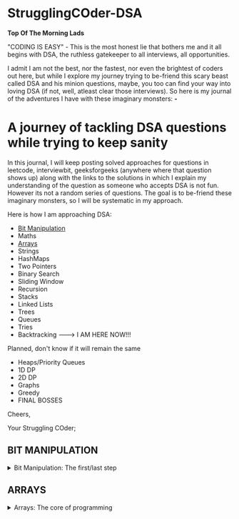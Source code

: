 # StrugglingCOder-DSA

**Top Of The Morning Lads**

"CODING IS EASY" - This is the most honest lie that bothers me and it all begins with DSA, the ruthless gatekeeper to all interviews, all opportunities. 

I admit I am not the best, nor the fastest, nor even the brightest of coders out here, but while I explore my journey trying to be-friend this scary beast called DSA and his minion questions, maybe, you too can find your way into loving DSA (if not, well, atleast clear those interviews). So here is my journal of the adventures I have with these imaginary monsters: **-**

# **A journey of tackling DSA questions while trying to keep sanity**
 
In this journal, I will keep posting solved approaches for questions in leetcode, interviewbit, geeksforgeeks (anywhere where that question shows up) along with the links to the solutions in which I explain my understanding of the question as someone who accepts DSA is not fun. However its not a random series of questions. The goal is to be-friend these imaginary monsters, so I will be systematic in my approach.

Here is how I am approaching DSA:
- [Bit Manipulation](#BIT-MANIPULATION)
- Maths
- [Arrays](#ARRAYS)
- Strings
- HashMaps
- Two Pointers
- Binary Search
- Sliding Window
- Recursion
- Stacks
- Linked Lists
- Trees
- Queues
- Tries
- Backtracking                ---> I AM HERE NOW!!!

Planned, don't know if it will remain the same
- Heaps/Priority Queues
- 1D DP
- 2D DP
- Graphs
- Greedy
- FINAL BOSSES

Cheers,

Your Struggling COder;

## **BIT MANIPULATION**

<details>
 <summary>Bit Manipulation: The first/last step</summary>
 
Bit Manipulation surely isn't the first thing that comes to people's mind when they want to start there DSA journey (and I did agree to it till a long time), but I have come to realise if done first, it builds in a practice to code in the most optimized way in the long run. Since bit manipulation works closest to the machine, it speeds up the algorithms significantly faster.

In my experience bit manipulation has opened for me avenues in places where dumber me would have never thought to use it (binary search, powers of twos, masking, simple loops and much more). So, without any further ado, lets dig in what we need to learn in bit manipulation before we head to the questions (This is sort of classwork before doing homework, yeah poor example but its true).

1. Operators (AND, OR, XOR, NOT, Left Shift, Right Shift)
2. Decimal -> Binary
3. Binary -> Decimal
4. Addition/Subtraction on bits
5. Odd/Even numbers
6. Swap two numbers
7. Bit Masking
8. Find ith bit
9. Set ith bit
10. Clear ith bit
11. Find number of bits to convert number A to number B

These questions set us up for bit manipulation, with these questions we know mostly how to deal with bits (mostly cause some questions are designed to fail your logic). Now we can dive in the depths of our homework.
A sweet search in CHAT-GPT gives this roadmap for bit manipulation along with some practice questions (yeah, I rely on chat-gpt):

Roadmap to Learning Bit Manipulation:

1. Binary Basics
   - Conversion: Decimal to Binary
   - Understanding Bit Representation
   - LeetCode: [Total Set Bits](https://github.com/ElysianStorm/StrugglingCOder-DSA/blob/main/BitManipulation/RunningTotalSetBits.java)

2. Bitwise Operations
   - AND, OR, XOR, NOT
   - Application in Setting/Clearing Bits
   - LeetCode: [Single Number](https://github.com/ElysianStorm/StrugglingCOder-DSA/blob/main/BitManipulation/SingleNumber.java), [Single Number II](https://github.com/ElysianStorm/StrugglingCOder-DSA/blob/main/BitManipulation/SingleNumber2.java)

3. Shift Techniques
   - Left Shift (<<), Right Shift (>>)
   - Arithmetic Right Shift (>>>)
   - LeetCode: [Reverse Bits](https://github.com/ElysianStorm/StrugglingCOder-DSA/blob/main/BitManipulation/ReverseBitsOfNumber.java)

4. Tricks & Techniques
   - Even/Odd Check
   - Swapping Values without Temp Variables
   - LeetCode: [Hamming Weight](https://github.com/ElysianStorm/StrugglingCOder-DSA/blob/main/BitManipulation/HammingWeight.java), [Is Power of Two](https://github.com/ElysianStorm/StrugglingCOder-DSA/blob/main/BitManipulation/IsPowerOfTwo.java)

5. Language Integration
   - Implementing Bitwise Operations in Different Languages
   - Handling Bit Manipulation in Python, Java, etc.
   - LeetCode: [XOR in Subarray](https://github.com/ElysianStorm/StrugglingCOder-DSA/blob/main/BitManipulation/XorInSubArrays.java)

6. Algorithmic Applications
   - Optimizing Algorithms with Bit Manipulation
   - Bitwise XOR Properties
   - InterviewBit: [Min XOR Value](https://github.com/ElysianStorm/StrugglingCOder-DSA/blob/main/BitManipulation/MinXorValue.java)
</details>

## **ARRAYS**

<details>
 <summary>Arrays: The core of programming</summary>

 If it wasn't for arrays, computer programming would have probably not existed (thats my view on how important I feel arrays are, you are delightfully welcomed to think differently, but admit it, you too have a soft corner for arrays within you!). From the most simplest questions to the most complex and non intuitive questions, arrays are almost everywhere. So it is obvious to try and learn arrays and how to deal with them. 
 
 To put it simply, arrays are a list of anything, from primitive data types (numbers, characters, strings) to objects (if you are into object oriented programming) and complex data structures. Working with arrays can sometimes be hard (yeah, we all have been there when some questions on arrays just don't make any sense), but working with those questions too rely on the basics of arrays. So lets understand what are the basic operations we do with arrays (this is almost always similar for all data structures, be it linked lists, queues, stacks, trees, with some added functionality specific to the data structures). These operations are what makes up the in-built functions for arrays in many programming languages. You may ask why are we doing this then, when a simple call to those functions can do the work for us. Well, its always better to know your arsenal of weapons before heading to a fight. So lets see the weapons we need to master for facing array questions:
 
 1. Creating and initialising arrays in different ways with different types of data
 2. Finding element in array
 3. Finding index of element in array
 4. Finding element satifying condition
 5. Finding index of element satisfying condition
 6. Iterating over arrays in different ways (linear, jumps, conditional, back and front one after other and simultaneously)
 7. Inserting element in array at index of choice
 8. Deleting element from array at index of choice
 9. Updating element in array at index of choice
 10. Sorting arrays in different ways
 11. Merging arrays with other arrays
 12. Copying part of arrays (subarrays)

This list is neccessary but not sufficient, these core exercises set the premises for any array fundamental question. However, these alone do not solve array questions. For that we have to practice mastering the use of weapons we possess (i.e. practice approaching questions logically and deducing patterns and working on that). These questions are some of the few that give insight into many of the patterns that keep recurring in array based questions:

- [Minimum Lights To Activate](https://github.com/ElysianStorm/StrugglingCOder-DSA/blob/main/Arrays_HashMaps_Strings/MinimumLightsToActivate.java)
- [Find Occurence Of Each Number](https://github.com/ElysianStorm/StrugglingCOder-DSA/blob/main/Arrays_HashMaps_Strings/FindOccurencesOfEachNumber.java)
- [Longest Consecutive Subsequence](https://github.com/ElysianStorm/StrugglingCOder-DSA/blob/main/Arrays_HashMaps_Strings/LongestConsecutiveSubsequence.java)
- [Maximum Subarray](https://github.com/ElysianStorm/StrugglingCOder-DSA/blob/main/Arrays_HashMaps_Strings/MaxSubArray.java)
- [Spiral Order](https://github.com/ElysianStorm/StrugglingCOder-DSA/blob/main/Arrays_HashMaps_Strings/SpiralOrder.py)
- [Transpose Matrix](https://github.com/ElysianStorm/StrugglingCOder-DSA/blob/main/Arrays_HashMaps_Strings/TransposeMatrix.java)

NOTE: These questions still deal with the basics of arrays, some of the patterns in arrays are so common that they become a topic on there own (such as Two Pointers, Binary Search, Sliding Window and more).
</details>
